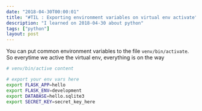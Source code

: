 ```yaml
---
date: "2018-04-30T00:00:01"
title: "#TIL : Exporting environment variables on virtual env activate"
description: "I learned on 2018-04-30 about python"
tags: ["python"]
layout: post
---
```



You can put common environment variables to the file `venv/bin/activate`. So everytime we active the virtual env, everything is on the way

```bash
# venv/bin/active content

# export your env vars here
export FLASK_APP=hello
export FLASK_ENV=development
export DATABASE=hello.sqlite3
export SECRET_KEY=secret_key_here
```
